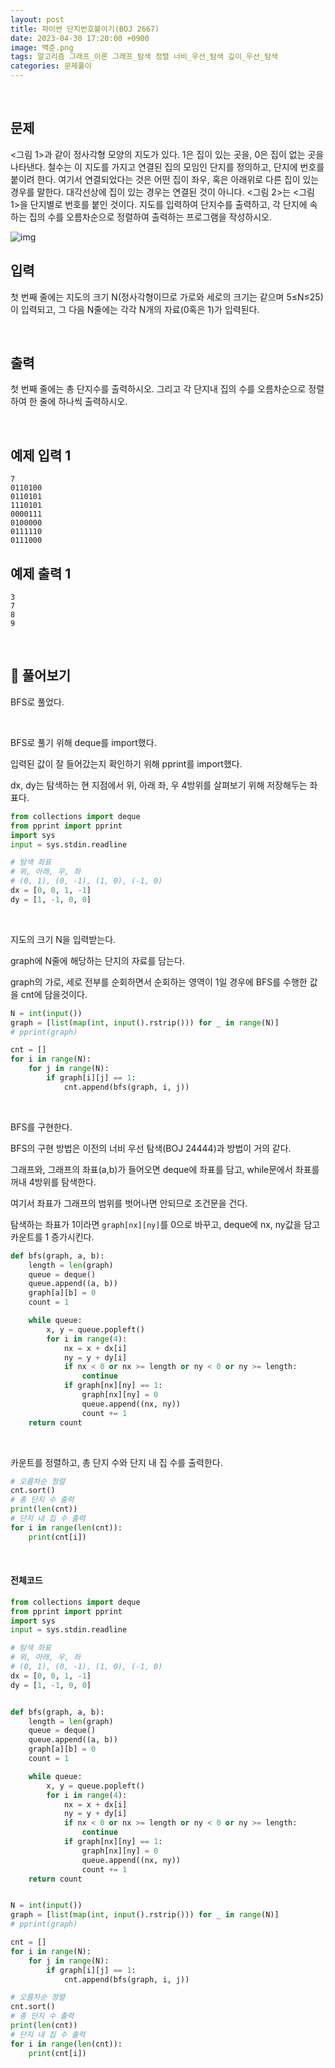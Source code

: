 ```yaml
---
layout: post
title: 파이썬 단지번호붙이기(BOJ 2667)
date: 2023-04-30 17:20:00 +0900
image: 백준.png
tags: 알고리즘 그래프_이론 그래프_탐색 정렬 너비_우선_탐색 깊이_우선_탐색
categories: 문제풀이
---
```


<br>

## 문제

<그림 1>과 같이 정사각형 모양의 지도가 있다. 1은 집이 있는 곳을, 0은 집이 없는 곳을 나타낸다. 철수는 이 지도를 가지고 연결된 집의 모임인 단지를 정의하고, 단지에 번호를 붙이려 한다. 여기서 연결되었다는 것은 어떤 집이 좌우, 혹은 아래위로 다른 집이 있는 경우를 말한다. 대각선상에 집이 있는 경우는 연결된 것이 아니다. <그림 2>는 <그림 1>을 단지별로 번호를 붙인 것이다. 지도를 입력하여 단지수를 출력하고, 각 단지에 속하는 집의 수를 오름차순으로 정렬하여 출력하는 프로그램을 작성하시오.

![img](https://www.acmicpc.net/upload/images/ITVH9w1Gf6eCRdThfkegBUSOKd.png)

## 입력

첫 번째 줄에는 지도의 크기 N(정사각형이므로 가로와 세로의 크기는 같으며 5≤N≤25)이 입력되고, 그 다음 N줄에는 각각 N개의 자료(0혹은 1)가 입력된다.

<br>

## 출력

첫 번째 줄에는 총 단지수를 출력하시오. 그리고 각 단지내 집의 수를 오름차순으로 정렬하여 한 줄에 하나씩 출력하시오.

<br>

## 예제 입력 1

```
7
0110100
0110101
1110101
0000111
0100000
0111110
0111000
```

## 예제 출력 1 

```
3
7
8
9
```

<br>

## 📝 풀어보기 

BFS로 풀었다.

<br>

BFS로 풀기 위해 deque를 import했다.

입력된 값이 잘 들어갔는지 확인하기 위해 pprint를 import했다.

dx, dy는 탐색하는 현 지점에서 위, 아래 좌, 우 4방위를 살펴보기 위해 저장해두는 좌표다.

``` python
from collections import deque
from pprint import pprint
import sys
input = sys.stdin.readline

# 탐색 좌표
# 위, 아래, 우, 좌
# (0, 1), (0, -1), (1, 0), (-1, 0)
dx = [0, 0, 1, -1]
dy = [1, -1, 0, 0]
```

<br>

지도의 크기 N을 입력받는다.

graph에 N줄에 해당하는 단지의 자료를 담는다.

graph의 가로, 세로 전부를 순회하면서 순회하는 영역이 1일 경우에 BFS를 수행한 값을 cnt에 담을것이다.

```python
N = int(input())
graph = [list(map(int, input().rstrip())) for _ in range(N)]
# pprint(graph)

cnt = []
for i in range(N):
    for j in range(N):
        if graph[i][j] == 1:
            cnt.append(bfs(graph, i, j))
```

<br>

BFS를 구현한다.

BFS의 구현 방법은 이전의 너비 우선 탐색(BOJ 24444)과 방법이 거의 같다.

그래프와, 그래프의 좌표(a,b)가 들어오면 deque에 좌표를 담고, while문에서 좌표를 꺼내 4방위를 탐색한다.

여기서 좌표가 그래프의 범위를 벗어나면 안되므로 조건문을 건다.

탐색하는 좌표가 1이라면 `graph[nx][ny]`를 0으로 바꾸고, deque에 nx, ny값을 담고 카운트를 1 증가시킨다.

```python
def bfs(graph, a, b):
    length = len(graph)
    queue = deque()
    queue.append((a, b))
    graph[a][b] = 0
    count = 1

    while queue:
        x, y = queue.popleft()
        for i in range(4):
            nx = x + dx[i]
            ny = y + dy[i]
            if nx < 0 or nx >= length or ny < 0 or ny >= length:
                continue
            if graph[nx][ny] == 1:
                graph[nx][ny] = 0
                queue.append((nx, ny))
                count += 1
    return count
```

<br>

카운트를 정렬하고, 총 단지 수와 단지 내 집 수를 출력한다.

```python
# 오름차순 정렬
cnt.sort()
# 총 단지 수 출력
print(len(cnt))
# 단지 내 집 수 출력
for i in range(len(cnt)):
    print(cnt[i])
```

<br>

#### 전체코드

``` python
from collections import deque
from pprint import pprint
import sys
input = sys.stdin.readline

# 탐색 좌표
# 위, 아래, 우, 좌
# (0, 1), (0, -1), (1, 0), (-1, 0)
dx = [0, 0, 1, -1]
dy = [1, -1, 0, 0]


def bfs(graph, a, b):
    length = len(graph)
    queue = deque()
    queue.append((a, b))
    graph[a][b] = 0
    count = 1

    while queue:
        x, y = queue.popleft()
        for i in range(4):
            nx = x + dx[i]
            ny = y + dy[i]
            if nx < 0 or nx >= length or ny < 0 or ny >= length:
                continue
            if graph[nx][ny] == 1:
                graph[nx][ny] = 0
                queue.append((nx, ny))
                count += 1
    return count


N = int(input())
graph = [list(map(int, input().rstrip())) for _ in range(N)]
# pprint(graph)

cnt = []
for i in range(N):
    for j in range(N):
        if graph[i][j] == 1:
            cnt.append(bfs(graph, i, j))

# 오름차순 정렬
cnt.sort()
# 총 단지 수 출력
print(len(cnt))
# 단지 내 집 수 출력
for i in range(len(cnt)):
    print(cnt[i])
```

